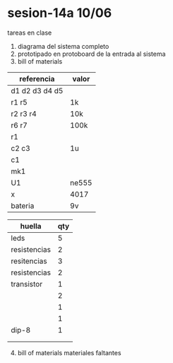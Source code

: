 # sesion-14a 10/06

tareas en clase

1. diagrama del sistema completo
2. prototipado en protoboard de la entrada al sistema
3. bill of materials 
  
|referencia|valor|
|----------|-----|
|d1 d2 d3 d4 d5||
|r1 r5|1k|
|r2 r3 r4|10k|
|r6 r7|100k|
|r1||
|c2 c3|1u|
|c1||
|mk1||
|U1|ne555|
|x|4017|
|bateria|9v|

|huella|qty|
|------|---|
|leds|5|
|resistencias|2|
|resitencias|3|
|resistencias|2|
|transistor|1|
||2|
||1|
||1|
|dip-8|1|
|||
|||


4. bill of materials materiales faltantes
